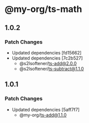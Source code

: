 # @my-org/ts-math

## 1.0.2

### Patch Changes

- Updated dependencies [fd15662]
- Updated dependencies [7c2b527]
  - @s2lsoftener/ts-add@2.0.0
  - @s2lsoftener/ts-subtract@1.1.0

## 1.0.1

### Patch Changes

- Updated dependencies [5aff7f7]
  - @my-org/ts-add@1.1.0
